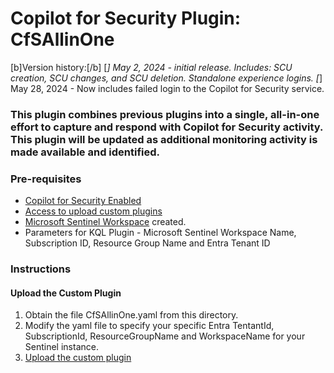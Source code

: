 # Copilot for Security Plugin: CfSAllinOne

[b]Version history:[/b]
[*] May 2, 2024 - initial release. Includes: SCU creation, SCU changes, and SCU deletion. Standalone experience logins.
[*] May 28, 2024 - Now includes failed login to the Copilot for Security service.

### **This plugin combines previous plugins into a single, all-in-one effort to capture and respond with Copilot for Security activity. This plugin will be updated as additional monitoring activity is made available and identified.**

### Pre-requisites

-   [Copilot for Security Enabled](https://learn.microsoft.com/en-us/security-copilot/get-started-security-copilot#onboarding-to-microsoft-security-copilot)
-   [Access to upload custom plugins](https://learn.microsoft.com/en-us/security-copilot/manage-plugins?tabs=securitycopilotplugin#managing-custom-plugins)
-   [Microsoft Sentinel Workspace](https://learn.microsoft.com/en-us/azure/sentinel/quickstart-onboard) created.
-   Parameters for KQL Plugin - Microsoft Sentinel Workspace Name, Subscription ID, Resource Group Name and Entra Tenant ID

### Instructions

#### Upload the Custom Plugin

1.  Obtain the file CfSAllinOne.yaml from this directory.
2.  Modify the yaml file to specify your specific Entra TentantId, SubscriptionId, ResourceGroupName and WorkspaceName for your Sentinel instance.
3.  <a href="https://learn.microsoft.com/en-us/copilot/security/manage-plugins?tabs=securitycopilotplugin#add-custom-plugins" target="_blank">Upload the custom plugin</a>



